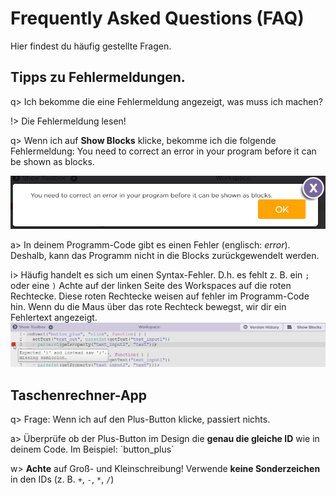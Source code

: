 # Frequently Asked Questions (FAQ)
Hier findest du häufig gestellte Fragen.

## Tipps zu Fehlermeldungen.
q> Ich bekomme die eine Fehlermeldung angezeigt, was muss ich machen?

!> Die Fehlermeldung lesen!

q> Wenn ich auf **Show Blocks** klicke, bekomme ich die folgende Fehlermeldung:
You need to correct an error in your program before it can be shown as blocks.

![Screenshot: You need to correct an error in your program before it can be shown as blocks.](img/FAQ/error_correct_error_before_show_blocks.png)

a> In deinem Programm-Code gibt es einen Fehler (englisch: *error*). Deshalb, kann das Programm nicht in die Blocks zurückgewendelt werden.

i> Häufig handelt es sich um einen Syntax-Fehler. D.h. es fehlt z. B. ein `;` oder eine `)`
Achte auf der linken Seite des Workspaces auf die roten Rechtecke.
Diese roten Rechtecke weisen auf fehler im Programm-Code hin.
Wenn du die Maus über das rote Rechteck bewegst, wir dir ein Fehlertext angezeigt.
![error](img/FAQ/error_expected_bracket.png)

## Taschenrechner-App
q> Frage: Wenn ich auf den Plus-Button klicke, passiert nichts.

a> Überprüfe ob der Plus-Button im Design die **genau die gleiche ID** wie in deinem Code.
Im Beispiel: ´button_plus´

w> **Achte** auf Groß- und Kleinschreibung!
Verwende **keine Sonderzeichen** in den IDs (z. B. `+`, `-`, `*`, `/`)


